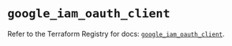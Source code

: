 # `google_iam_oauth_client`

Refer to the Terraform Registry for docs: [`google_iam_oauth_client`](https://registry.terraform.io/providers/hashicorp/google-beta/6.35.0/docs/resources/google_iam_oauth_client).
